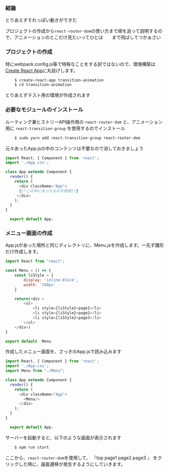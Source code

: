### 結論

とりあえずそれっぽい動きができた

プロジェクトの作成から`react-router-dom`の使い方まで順を追って説明するので、アニメーションのとこだけ見たいってひとは　　まで飛ばしてつかぁさい

### プロジェクトの作成

特にwebpack.config.js等で特殊なことをする訳ではないので、環境構築は  [Create React App](https://github.com/facebookincubator/create-react-app)に丸投げします。

```sh
    $ create-react-app transition-animation
    $ cd transition-animation
```

とりあえずテスト用の環境が作成されます

### 必要なモジュールのインストール

ルーティング兼ヒストリーAPI操作用の `react-router-dom` と、アニメーション用に `react-transition-group` を使用するのでインストール

```sh
    $ sudo yarn add react-transition-group react-router-dom
```

元々あったApp.jsの中のコンテンツは不要なので消しておきましょう

```js
import React, { Component } from 'react';
import './App.css';

class App extends Component {
  render() {
    return (
      <div className="App">
      {/*この中にあったものを削除*/}
     </div>
    );
  }
}

  export default App;
```

### メニュー画面の作成

App.jsがあった場所と同じディレクトリに、Menu.jsを作成します。一先ず雛形だけ作成します。

```js
import React from "react";

const Menu = () => {
    const liStyle = {
        display: 'inline-block',
        width: '100px'
    }

    return(<div >
        <ul>
            <li style={liStyle}>page1</li>
            <li style={liStyle}>page2</li>
            <li style={liStyle}>page3</li>
        </ul>
    </div>)
}

export default  Menu
```

作成したメニュー画面を、さっきのApp.jsで読み込みます

```js
import React, { Component } from 'react';
import './App.css';
import Menu from "./Menu";

class App extends Component {
  render() {
    return (
      <div className="App">
        <Menu/>
      </div>
    );
  }
}

  export default App;
```

サーバーを起動すると、以下のような画面が表示されます

```sh
    $ npm run start
```

ここから、`react-router-dom`を使用して、 『top page1 page2 page3 』 をクリックした時に、画面遷移が発生するようにしていきます。
